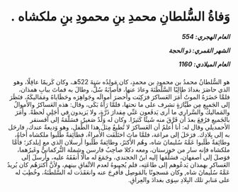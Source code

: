 <h1 dir="rtl">وَفاةُ السُّلطانِ محمدِ بنِ محمودِ بنِ ملكشاه .</h1>

<h5 dir="rtl">العام الهجري:  554

الشهر القمري: ذو الحجة

العام الميلادي: 1160</h5>

<p dir="rtl">هو السُّلطانُ محمدُ بن محمودِ بن محمدٍ، كان مَولِدُه سَنةَ 522هـ، وكان كَريمًا عاقِلًا، وهو الذي حاصَرَ بغدادَ طالِبًا السَّلْطَنَةَ وعادَ عنها، فأَصابَهُ سُلٌّ، وطالَ به فماتَ ببابِ همذان، فلمَّا حَضَرَهُ الموتُ أَمَرَ العَساكرَ فرَكِبَت وأَحضرَ أَموالَه وجَواهِرَه وحَظَاياهُ ومَمَاليكَهُ، فنَظَرَ إلى الجَميعِ مِن طَيَّارَةٍ تشرف على ما تحتها، فلمَّا رَآهُ بَكَى، وقال: هذه العَساكرُ والأَموالُ والمَماليكُ والسَّراري ما أرى يَدفَعون عَنِّي مِقدارَ ذَرَّةٍ، ولا يَزيدون في أَجَلِي لَحظةً. وأَمَرَ بالجَميعِ فرُفِعَ بعدَ أن فَرَّقَ منه شَيئًا كَثيرًا. وكان له وَلَدٌ صَغيرٌ، فسَلَّمَهُ إلى آقسنقر الأحمديلي وقال له: أنا أَعلمُ أن العَساكرَ لا تُطيعُ مِثلَ هذا الطِّفلِ، وهو وَديعةٌ عندك، فارحَل به إلى بِلادِك. فرَحَلَ إلى مراغة، فلمَّا ماتَ اختَلَفَت الأُمراءُ، فطائِفةٌ طَلَبوا ملكشاه أَخاهُ، وطائِفةٌ طَلَبوا عَمَّهُ سُليمانَ شاه، وهُم الأَكثرُ، وطائِفةٌ طَلَبوا أرسلان الذي مع إيلدكز؛ فأَمَّا ملكشاه فإنه سار من خوزستان، ومعه دكلا صاحِبُ فارسن وشملة التُّركمانيُّ وغَيرُهما، فوَصلَ إلى أصفهان، فسَلَّمَها إليه ابنُ الخجندي، وجَمَعَ له مالًا أَنفَقَهُ عليه، وأَرسلَ إلى العَساكرِ بهمذان يَدعُوهم إلى طاعَتِه، فلم يُجيبوهُ لعدم الاتِّفاقِ بينهم، ولأنَّ أَكثرَهُم كان يُريدُ عَمَّهُ سُليمانَ شاه, وكان مَسجونًا بالمَوصِل فأُفرِجَ عنه وانعَقَدَت له السَّلطَنَةُ، وخُطِبَ له على مَنابرِ تلك البِلادِ سِوَى بغدادَ والعِراقِ.</p></br>
